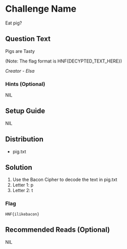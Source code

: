# Challenge Name
Eat pig?

## Question Text

Pigs are Tasty

(Note: The flag format is HNF{DECYPTED_TEXT_HERE})

*Creator - Elsa*

### Hints (Optional)
NIL

## Setup Guide
NIL

## Distribution
- pig.txt

## Solution
1. Use the Bacon Cipher to decode the text in pig.txt
2. Letter 1: p
3. Letter 2: t

### Flag
`HNF{ilikebacon}`

## Recommended Reads (Optional)
NIL
